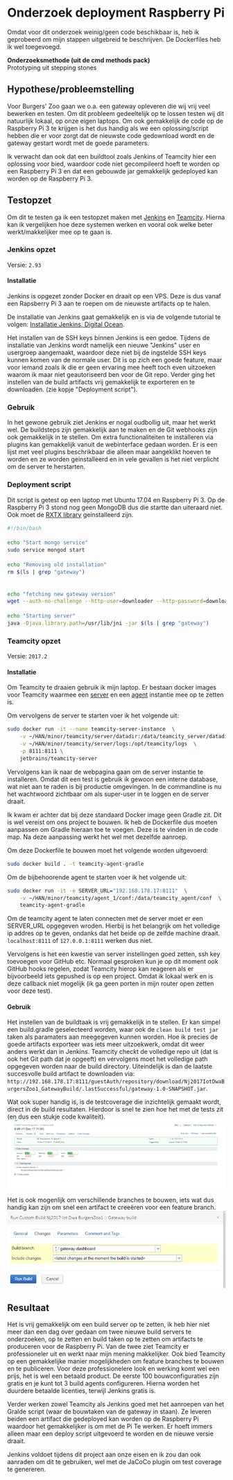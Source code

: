 Onderzoek deployment Raspberry Pi
===============================
Omdat voor dit onderzoek weinig/geen code beschikbaar is, heb ik geprobeerd om mijn stappen uitgebreid te beschrijven. De Dockerfiles heb ik wel toegevoegd.
 
**Onderzoeksmethode (uit de cmd methods pack)**  
Prototyping uit stepping stones

## Hypothese/probleemstelling
Voor Burgers' Zoo gaan we o.a. een gateway opleveren die wij vrij veel bewerken en testen. Om dit probleem gedeeltelijk op te lossen testen wij dit natuurlijk lokaal, op onze eigen laptops. Om ook gemakkelijk de code op de Raspberry Pi 3 te krijgen is het dus handig als we een oplossing/script hebben die er voor zorgt dat de nieuwste code gedownload wordt en de gateway gestart wordt met de goede parameters.

Ik verwacht dan ook dat een buildtool zoals Jenkins of Teamcity hier een oplossing voor bied, waardoor code niet gecompileerd hoeft te worden op een Raspberry Pi 3 en dat een gebouwde jar gemakkelijk gedeployed kan worden op de Raspberry Pi 3.

## Testopzet
Om dit te testen ga ik een testopzet maken met [Jenkins](https://jenkins-ci.org/) en [Teamcity](https://www.jetbrains.com). Hierna kan ik vergelijken hoe deze systemen werken en vooral ook welke beter werkt/makkelijker mee op te gaan is. 

### Jenkins opzet
Versie: `2.93`

#### Installatie
Jenkins is opgezet zonder Docker en draait op een VPS. Deze is dus vanaf een Rapsberry Pi 3 aan te roepen om de nieuwste artifacts op te halen. 

De installatie van Jenkins gaat gemakkelijk en is via de volgende tutorial te volgen: [Installatie Jenkins, Digital Ocean](https://www.digitalocean.com/community/tutorials/how-to-install-jenkins-on-ubuntu-16-04).

Het installen van de SSH keys binnen Jenkins is een gedoe. Tijdens de installatie van Jenkins wordt namelijk een nieuwe "Jenkins" user en usergroep aangemaakt, waardoor deze niet bij de ingstelde SSH keys kunnen komen van de normale user. Dit is op zich een goede feature, maar voor iemand zoals ik die er geen ervaring mee heeft toch even uitzoeken waarom ik maar niet geautoriseerd ben voor de Git repo. Verder ging het instellen van de build artifacts vrij gemakkelijk te exporteren en te downloaden. (zie kopje "Deployment script").

### Gebruik
In het gewone gebruik ziet Jenkins er nogal oudbollig uit, maar het werkt wel. De buildsteps zijn gemakkelijk aan te maken en de Git webhooks zijn ook gemakkelijk in te stellen. Om extra functionaliteiten te installeren via plugins kan gemakkelijk vanuit de webinterface gedaan worden. Er is een lijst met veel plugins beschrikbaar die alleen maar aangeklikt hoeven te worden en ze worden geinstalleerd en in vele gevallen is het niet verplicht om de server te herstarten. 

### Deployment script
Dit script is getest op een laptop met Ubuntu 17.04 en Raspberry Pi 3. Op de Raspberry Pi 3 stond nog geen MongoDB dus die startte dan uiteraard niet. Ook moet de [RXTX library](http://rxtx.qbang.org/wiki/index.php/Main_Page) geinstalleerd zijn. 
``` bash
#!/bin/bash

echo "Start mongo service"
sudo service mongod start

echo "Removing old installation"
rm $(ls | grep "gateway")


echo "fetching new gateway version"
wget --auth-no-challenge --http-user=downloader --http-password=download  http:$

echo "Starting server"
java -Djava.library.path=/usr/lib/jni -jar $(ls | grep "gateway")
```


### Teamcity opzet
Versie: `2017.2`
#### Installatie 
Om Teamcity te draaien gebruik ik mijn laptop. Er bestaan docker images voor Teamcity waarmee een [server](https://hub.docker.com/r/jetbrains/teamcity-server/) en een [agent](https://hub.docker.com/r/jetbrains/teamcity-agent/) instantie mee op te zetten is. 

Om vervolgens de server te starten voer ik het volgende uit:
``` bash
sudo docker run -it --name teamcity-server-instance  \
    -v ~/HAN/minor/teamcity/server/datadir:/data/teamcity_server/datadir \
    -v ~/HAN/minor/teamcity/server/logs:/opt/teamcity/logs  \
    -p 8111:8111 \
    jetbrains/teamcity-server
``` 
Vervolgens kan ik naar de webpagina gaan om de server instantie te installeren. Omdat dit een test is gebruik ik gewoon een interne database, wat niet aan te raden is bij productie omgevingen. In de commandline is nu het wachtwoord zichtbaar om als super-user in te loggen en de server draait. 

Ik kwam er achter dat bij deze standaard Docker image geen Gradle zit. Dit is wel vereist om ons project te bouwen. Ik heb de Dockerfile dus moeten aanpassen om Gradle hieraan toe te voegen. Deze is te vinden in de code map. Na deze aanpassing werkt het wel met dezelfde aanroep. 

Om deze Dockerfile te bouwen moet het volgende worden uitgevoerd:
``` bash
sudo docker build . -t teamcity-agent-gradle
```


Om de bijbehoorende agent te starten voer ik het volgende uit:
``` bash
sudo docker run -it -e SERVER_URL="192.168.178.17:8111"  \
    -v ~/HAN/minor/teamcity/agent_1/conf:/data/teamcity_agent/conf  \      
    teamcity-agent-gradle
``` 

Om de teamcity agent te laten connecten met de server moet er een SERVER_URL opgegeven wroden. Hierbij is het belangrijk om het volledige ip addres op te geven, ondanks dat het beide op de zelfde machine draait. `localhost:8111` of `127.0.0.1:8111` werken dus niet.

Vervolgens is het een kwestie van server instellingen goed zetten, ssh key toevoegen voor GitHub etc. Normaal gesproken kun je op dit moment ook GitHub hooks regelen, zodat Teamcity hierop kan reageren als er bijvoorbeeld iets gepushed is op een project. Omdat ik lokaal werk en is deze callback niet mogelijk (ik ga geen porten in mijn router open zetten voor deze test).

#### Gebruik
Het instellen van de buildtaak is vrij gemakkelijk in te stellen. Er kan simpel een build.gradle geselecteerd worden, waar ook de `clean build test jar` taken als paramaters aan meegegeven kunnen worden. Hoe ik precies de goede artifacts exporteer was iets meer uitzoekwerk, omdat dit weer anders werkt dan in Jenkins. 
Teamcity checkt de volledige repo uit (dat is ook het Git path dat je opgeeft) en vervolgens moet het volledige path opgegeven worden naar de build directory.
Uiteindelijk is dan de laatste succesvolle build artifact te downloaden via:
`http://192.168.178.17:8111/guestAuth/repository/download/Nj2017IotDwaBurgersZoo1_GatewayBuild/.lastSuccessful/gateway-1.0-SNAPSHOT.jar`.

Wat ook super handig is, is de testcoverage die inzichtelijk gemaakt wordt, direct in de build resultaten. Hierdoor is snel te zien hoe het met de tests zit (en dus een stukje code kwaliteit). ![Test coverage resultaten](testcoverage-teamcity.PNG)

Het is ook mogenlijk om verschillende branches te bouwen, iets wat dus handig kan zijn om snel een artifact te creeëren voor een feature branch. ![Bouwen verschillende feature branches](teamcity-branch-checkout.PNG)
 
## Resultaat
Het is vrij gemakkelijk om een build server op te zetten, ik heb hier niet meer dan een dag over gedaan om twee nieuwe build servers te onderzoeken, op te zetten en build taken op te zetten om artifacts te produceren voor de Raspberry Pi. 
Van de twee ziet Teamcity er professioneler uit en werkt naar mijn mening makkelijker. Ook bied Teamcity op een gemakkelijke manier mogelijkheden om feature branches te bouwen en te publiceren. Voor deze professionelere look en werking komt wel een prijs, het is wel een betaald product. De eerste 100 bouwconfiguraties zijn gratis en je kunt tot 3 build agents configureren. Hierna worden het duurdere betaalde licenties, terwijl Jenkins gratis is.

Verder werken zowel Teamcity als Jenkins goed met het aanroepen van het Gralde script (waar de bouwtaken van de gateway in staan). Ze leveren beiden een artifact die gedeployed kan worden op de Raspberry Pi waardoor het gemakkelijker is om met de Pi Te werken. Er hoeft immers alleen maar een deploy script uitgevoerd te worden en de nieuwe versie draait. 

Jenkins voldoet tijdens dit project aan onze eisen en ik zou dan ook aanraden om dit te gebruiken, wel met de JaCoCo plugin om test coverage te genereren.  
